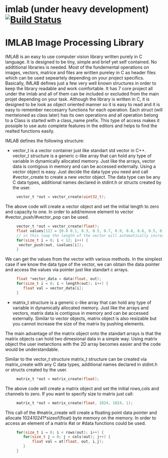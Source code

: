 # imlab (under heavy development) [![Build Status](https://travis-ci.com/cescript/imlab_library.svg?branch=master)](https://travis-ci.com/cescript/imlab_library)

# IMLAB Image Processing Library

IMLAB is an easy to use computer vision library written purely in C language.
It is designed to be tiny, simple and brief yet self contained. No addtitional libraries is needed. Most of the fundemental operations on images, vectors, matrice and files are written pureley in C as header files which can be used sepeartely depending on your project specifics.
Basically, IMLAB defines just a few very well known structures in order to keep the library readable and work comfortable. It has 7 core project all under the imlab and all of them can be included or excluded from the main projet depending on your task.
Although the library is written in C, it is designed to be look as object oriented manner so it is easy to read and it is easy to remember neccesarry functions for each operation. Each struct (will menteioned as class later) has its own operations and all operation belong to a Class is started with a class_name prefix. This type of access makes it possiple to use auto complete features in the editors and helps to find the realted functions
easily.

IMLAB defines the following structure:
- vector_t is a vector container just like standart std vector in C++. vector_t structure is a generic c-like array that can hold any type of variable in dynamically allocated memory.
Just like the arrays, vector data is contigous in memory and can be accessed externally.
Using a vector object is easy. Just decide the data type you need and call #vector_create to create a new vector object.
The data type can be any C data types, additional names declared in stdint.h or structs created by the user.
```C
     vector_t *out = vector_create(uint32_t);
```
The above code will create a vector object and set the initial length to zero and capacity to one.
In order to add/remove element to vector #vector_push/#vector_pop can be used.
```C
     vector_t *out = vector_create(float);
     float values[12] = {0.0 0.1, 0.3, 0.5, 0.7, 0.9, 0.8, 0.6, 0.5, 0.4, 0.2, 0.0};
     // in this loop the length of the vector will automatically increase up to 12.
     for(size_t i = 0; i < 12; i++) {
      vector_push(out, &values[i]);
     }
```
We can get the values from the vector with various methods. In the simplest case if we know the data type of the vector, we can obtain the data pointer and access the values via pointer just like standart c arrays.
```C
     float *vector_data = data(float, out);
     for(size_t i = 0; i < length(out); i++) {
        float val = vector_data[i];
     }
```
- matrix_t structure is a generic c-like array that can hold any type of variable in dynamically allocated memory. Just like the arrays and vectors, matrix data is contigous in memory and can be accessed externally. Similar to vector objects, matrix object is also resizable but you cannot increase the size of the matrix by pushing elements.

The main advantage of the matrix object onto the standart arrays is that the matrix objects can hold two dimesional data in a simple way. Using matrix object the user inetarctions with the 2D array becomes easier and the code would be understandable.

Similar to the vector_t structure matrix_t structure can be created via matrix_create with any C data types, additional names declared in stdint.h or structs created by the user.
```C
     matrix_t *out = matrix_create(float);
```
The above code will create a matrix object and set the initial rows,cols and channels to zero.
If you want to specify size to matrix just call:
```C
     matrix_t *out = matrix_create(float, 1024, 1024, 1);
```
This call of the #matrix_create will create a floating point data pointer and allocate 1024*1024*1*sizeof(float) byte memory on the memory. In order to access an element of a matrix #at or #data functions could be used.
```C
     for(size_t i = 0; i < rows(out); i++) {
        for(size_t j = 0; j < cols(out); j++) {
            float val = at(float, out, i,j);
        }
     }
```
